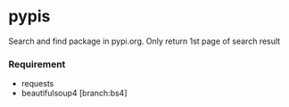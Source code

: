 # pypis
Search and find package in pypi.org. Only return 1st page of search result

### Requirement
- requests
- beautifulsoup4 [branch:bs4]